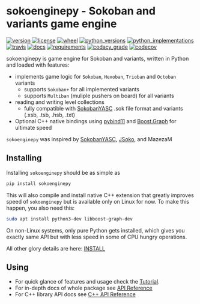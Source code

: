 # sokoenginepy - Sokoban and variants game engine

[//]: # (start-badges)

[![version](https://img.shields.io/pypi/v/sokoenginepy.svg)](https://pypi.org/project/sokoenginepy/)
[![license](https://img.shields.io/pypi/l/sokoenginepy.svg)](https://opensource.org/licenses/GPL-3.0)
[![wheel](https://img.shields.io/pypi/wheel/sokoenginepy.svg)](https://pypi.org/project/sokoenginepy/)
[![python_versions](https://img.shields.io/pypi/pyversions/sokoenginepy.svg)](https://pypi.org/project/sokoenginepy/)
[![python_implementations](https://img.shields.io/pypi/implementation/sokoenginepy.svg)](https://pypi.org/project/sokoenginepy/)
[![travis](https://api.travis-ci.org/tadams42/sokoenginepy.svg)](https://travis-ci.org/tadams42/sokoenginepy)
[![docs](https://readthedocs.org/projects/sokoenginepy/badge/?style=flat)](http://sokoenginepy.readthedocs.io/en/latest/)
[![requirements](https://requires.io/github/tadams42/sokoenginepy/requirements.svg?branch=master)](https://requires.io/github/tadams42/sokoenginepy/requirements/?branch=master)
[![codacy_grade](https://api.codacy.com/project/badge/Grade/492a7c08b97e4dbe991b0190dd3abf02)](https://app.codacy.com/app/tadams42/sokoenginepy/dashboard)
[![codecov](https://codecov.io/gh/tadams42/sokoenginepy/branch/development/graph/badge.svg)](https://codecov.io/gh/tadams42/sokoenginepy)

[//]: # (end-badges)

sokoenginepy is game engine for Sokoban and variants, written in Python and loaded with features:

* implements game logic for `Sokoban`, `Hexoban`, `Trioban` and `Octoban` variants
  + supports `Sokoban+` for all implemented variants
  + supports `Multiban` (muliple pushers on board) for all variants
* reading and writing level collections
  + fully compatible with [SokobanYASC] .sok file format and variants (.xsb, .tsb, .hsb, .txt)
* Optional C++ native bindings using [pybind11] and [Boost.Graph] for ultimate speed

`sokoenginepy` was inspired by [SokobanYASC], [JSoko], and MazezaM

## Installing

Installing `sokoenginepy` should be as simple as

~~~sh
pip install sokoenginepy
~~~

This will also compile and install native C++ extension that greatly improves speed of `sokoenginepy` but is available only on Linux for now. To make this happen, you also need this:

~~~sh
sudo apt install python3-dev libboost-graph-dev
~~~

On non-Linux systems, only pure Python gets installed, which gives you exactly same API but with less speed in some of CPU hungry operations.

All other glory details are here: [INSTALL]

## Using

* For quick glance of features and usage check the [Tutorial].
* For in-depth docs of whole package see [API Reference]
* For C++ library API docs see [C++ API Reference]

[pybind11]: http://pybind11.readthedocs.io/en/stable/index.html
[NetworkX]: https://networkx.github.io/
[Boost.Graph]: https://www.boost.org/doc/libs/1_61_0/libs/graph/doc/index.html
[SokobanYASC]: https://sourceforge.net/projects/sokobanyasc/
[JSoko]: https://www.sokoban-online.de/
[Sokobano]: http://sokobano.de/en/index.php
[Sokoban for Windows]: http://www.sourcecode.se/sokoban/
[Tutorial]: https://sokoenginepy.readthedocs.io/en/latest/tutorial.html
[API reference]: https://sokoenginepy.readthedocs.io/en/latest/api.html
[INSTALL]: http://sokoenginepy.readthedocs.io/en/latest/install.html
[C++ API Reference]: http://tadams42.github.io/sokoenginepy/
